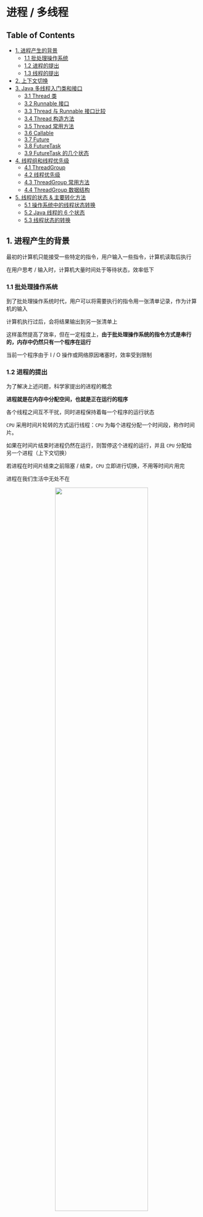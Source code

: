 # 进程 / 多线程


Table of Contents
-----------------

* [1. 进程产生的背景](#1-进程产生的背景)
   * [1.1 批处理操作系统](#11-批处理操作系统)
   * [1.2 进程的提出](#12-进程的提出)
   * [1.3 线程的提出](#13-线程的提出)
* [2. 上下文切换](#2-上下文切换)
* [3. Java 多线程入门类和接口](#3-java-多线程入门类和接口)
   * [3.1 Thread 类](#31-thread-类)
   * [3.2 Runnable 接口](#32-runnable-接口)
   * [3.3 Thread 与 Runnable 接口比较](#33-thread-与-runnable-接口比较)
   * [3.4 Thread 构造方法](#34-thread-构造方法)
   * [3.5 Thread 常用方法](#35-thread-常用方法)
   * [3.6 Callable](#36-callable)
   * [3.7 Future](#37-future)
   * [3.8 FutureTask](#38-futuretask)
   * [3.9 FutureTask 的几个状态](#39-futuretask-的几个状态)
* [4. 线程组和线程优先级](#4-线程组和线程优先级)
   * [4.1 ThreadGroup](#41-threadgroup)
   * [4.2 线程优先级](#42-线程优先级)
   * [4.3 ThreadGroup 常用方法](#43-threadgroup-常用方法)
   * [4.4 ThreadGroup 数据结构](#44-threadgroup-数据结构)
* [5. 线程的状态 &amp; 主要转化方法](#5-线程的状态--主要转化方法)
   * [5.1 操作系统中的线程状态转换](#51-操作系统中的线程状态转换)
   * [5.2 Java 线程的 6 个状态](#52-java-线程的-6-个状态)
   * [5.3 线程状态的转换](#53-线程状态的转换)
   
   


## 1. 进程产生的背景

最初的计算机只能接受一些特定的指令，用户输入一些指令，计算机读取后执行

在用户思考 / 输入时，计算机大量时间处于等待状态，效率低下



### 1.1 批处理操作系统

到了批处理操作系统时代，用户可以将需要执行的指令用一张清单记录，作为计算机的输入

计算机执行过后，会将结果输出到另一张清单上

这样虽然提高了效率，但在一定程度上，**由于批处理操作系统的指令方式是串行的，内存中仍然只有一个程序在运行**

当前一个程序由于 I / O 操作或网络原因堵塞时，效率受到限制



### 1.2 进程的提出

为了解决上述问题，科学家提出的进程的概念



**进程就是在内存中分配空间，也就是正在运行的程序**



各个线程之间互不干扰，同时进程保持着每一个程序的运行状态

`CPU` 采用时间片轮转的方式运行线程：`CPU` 为每个进程分配一个时间段，称作时间片。

如果在时间片结束时进程仍然在运行，则暂停这个进程的运行，并且 `CPU` 分配给另一个进程（上下文切换）

若进程在时间片结束之前阻塞 / 结束，`CPU` 立即进行切换，不用等时间片用完





进程在我们生活中无处不在

<div align="center"> <img src="image-20200823191846339.png" width="70%"/> </div><br>




### 1.3 线程的提出

虽然进程的出现再次提升了操作系统的性能，但随着时间的推移，人们并不满足一个进程在一段时间内只能做一件事情。如果一个线程有多个子任务时，只能逐个地执行这些子任务，很影响效率

<div align="center"> <img src="image-20200916154100263.png" width="70%"/> </div><br>

那能否让这些子任务同时执行呢？于是人们又提出了线程的概念

**让一个线程执行一个子任务，则一个进程就包含了多个线程**



<div align="center"> <img src="process.png" width="30%"/> </div><br>






## 2. 上下文切换

上下文切换指的是 `CPU` 从一个进程 / 线程切换到另一个进程 / 线程



上下文切换通常是计算密集型，故线程不是越多越好。如何减少系统中上下文切换次数，是提升多线程性能的一个重点课题









## 3. Java 多线程入门类和接口

### 3.1 Thread 类

创建一个 `t1` 线程

重写 `run` 方法，即需要实现的任务

调用 `start` 方法开启线程

```java
@Slf4j
public class App {

    public static void main(String[] args) {
        Thread t1 = new Thread() {
            @Override
            public void run() {
                log.info("t1 here!");
            }
        };
        t1.setName("t1");
        t1.start();
        log.info("main here!");
    }

}
```

可见两个线程在同时抢夺 `CPU` 资源，执行顺序不一致

<div align="center"> <img src="image-20200822181506998.png" width="30%"/> </div><br>

<div align="center"> <img src="image-20200822181542006.png" width="30%"/> </div><br>

⚠️注意：

调用 `start()` 后，该线程才算启动！

> 在程序中调用了 start() 方法后，虚拟机会先为我们创建一个线程，然后等到这个线程第一次得到时间片时再调用 run() 方法
>
>
> 注意不可多次调用 start() 方法



### 3.2 Runnable 接口

```java
@Slf4j
public class App {

    public static void main(String[] args) {

        Runnable r1 = new Runnable() {
            public void run() {
                log.info("t1 here!");
            }
        };

        Thread t1 = new Thread(r1, "t1");
        t1.start();

        log.info("main here!");
    }

}
```





<div align="center"> <img src="image-20200822182313069.png" width="30%"/> </div><br>


<div align="center"> <img src="image-20200822182330205.png" width="30%"/> </div><br>

使用 `lambda expression` 进行简化

```java
@Slf4j
public class App {

    public static void main(String[] args) {

        Runnable r1 = () -> {
            log.info("t1 here!");
        };

        Thread t1 = new Thread(r1, "t1");
        t1.start();

        log.info("main here!");
    }

}
```

### 3.3 Thread 与 Runnable 接口比较

- 底层实现原理一样
- 推荐使用实现 `runnable` 接口的方式（降低耦合度）

调用 `Thread` 类的构造方法传入 `runnable` 接口时，底层也是重写了 `Thread` 类的 `run` 方法

```java
public Thread(Runnable target, String name) {
    init(null, target, name, 0);
}


private void init(ThreadGroup g, Runnable target, String name,
                  long stackSize, AccessControlContext acc,
                  boolean inheritThreadLocals) {
}


@Override
public void run() {
    if (target != null) {
        target.run();
    }
}
```

### 3.4 Thread 构造方法

**Thread.java**

```java
// 构造函数
public Thread(Runnable target) {
  init(null, target, "Thread-" + nextThreadNum(), 0);
}


// init 方法
// g: 线程组
// target: 指定要执行的任务
// name: 线程的名字 默认为 Thread-线程编号
// stackSize: 暂不讨论
// inheritThreadLocals: 暂不在本节讨论
private void init(ThreadGroup g, Runnable target, String name,
                  long stackSize, AccessControlContext acc,
                  boolean inheritThreadLocals) {


  this.inheritedAccessControlContext =
    acc != null ? acc : AccessController.getContext();


}

ThreadLocal.ThreadLocalMap threadLocals = null;


ThreadLocal.ThreadLocalMap inheritableThreadLocals = null;

```

实际情况下，我们大多是直接调用下面两个构造方法：

```java
public Thread(Runnable target) {
  init(null, target, "Thread-" + nextThreadNum(), 0);
}


public Thread(Runnable target, String name) {
  init(null, target, name, 0);
}
```



### 3.5 Thread 常用方法

**currentThread()**

```java
// Returns a reference to the currently executing thread object
public static native Thread currentThread();
```



**start()**

```java
/**
 * Causes this thread to begin execution; the Java Virtual Machine
 * calls the <code>run</code> method of this thread.
 * <p>
 * The result is that two threads are running concurrently: the
 * current thread (which returns from the call to the
 * <code>start</code> method) and the other thread (which executes its
 * <code>run</code> method).
 * <p>
 * It is never legal to start a thread more than once.
 * In particular, a thread may not be restarted once it has completed
 * execution.
 *
 * @exception  IllegalThreadStateException  if the thread was already
 *               started.
 * @see        #run()
 * @see        #stop()
 */
public synchronized void start() {
    /**
     * This method is not invoked for the main method thread or "system"
     * group threads created/set up by the VM. Any new functionality added
     * to this method in the future may have to also be added to the VM.
     *
     * A zero status value corresponds to state "NEW".
     */
    if (threadStatus != 0)
        throw new IllegalThreadStateException();

    /* Notify the group that this thread is about to be started
     * so that it can be added to the group's list of threads
     * and the group's unstarted count can be decremented. */
    group.add(this);

    boolean started = false;
    try {
        start0();
        started = true;
    } finally {
        try {
            if (!started) {
                group.threadStartFailed(this);
            }
        } catch (Throwable ignore) {
            /* do nothing. If start0 threw a Throwable then
              it will be passed up the call stack */
        }
    }
}

private native void start0();
```



**yield()**

```java
/**
 * A hint to the scheduler that the current thread is willing to yield
 * its current use of a processor. The scheduler is free to ignore this
 * hint.
 *
 * <p> Yield is a heuristic attempt to improve relative progression
 * between threads that would otherwise over-utilise a CPU. Its use
 * should be combined with detailed profiling and benchmarking to
 * ensure that it actually has the desired effect.
 *
 * <p> It is rarely appropriate to use this method. It may be useful
 * for debugging or testing purposes, where it may help to reproduce
 * bugs due to race conditions. It may also be useful when designing
 * concurrency control constructs such as the ones in the
 * {@link java.util.concurrent.locks} package.
 */
public static native void yield();
```



**sleep()**

```java
/**
 * Causes the currently executing thread to sleep (temporarily cease
 * execution) for the specified number of milliseconds, subject to
 * the precision and accuracy of system timers and schedulers. The thread
 * does not lose ownership of any monitors.
 *
 * @param  millis
 *         the length of time to sleep in milliseconds
 *
 * @throws  IllegalArgumentException
 *          if the value of {@code millis} is negative
 *
 * @throws  InterruptedException
 *          if any thread has interrupted the current thread. The
 *          <i>interrupted status</i> of the current thread is
 *          cleared when this exception is thrown.
 */
public static native void sleep(long millis) throws InterruptedException;
```





**join()**

```java
/**
 * Waits for this thread to die.
 *
 * <p> An invocation of this method behaves in exactly the same
 * way as the invocation
 *
 * <blockquote>
 * {@linkplain #join(long) join}{@code (0)}
 * </blockquote>
 *
 * @throws  InterruptedException
 *          if any thread has interrupted the current thread. The
 *          <i>interrupted status</i> of the current thread is
 *          cleared when this exception is thrown.
 */
public final void join() throws InterruptedException {
  join(0);
}


/**
     * Waits at most {@code millis} milliseconds for this thread to
     * die. A timeout of {@code 0} means to wait forever.
     *
     * <p> This implementation uses a loop of {@code this.wait} calls
     * conditioned on {@code this.isAlive}. As a thread terminates the
     * {@code this.notifyAll} method is invoked. It is recommended that
     * applications not use {@code wait}, {@code notify}, or
     * {@code notifyAll} on {@code Thread} instances.
     *
     * @param  millis
     *         the time to wait in milliseconds
     *
     * @throws  IllegalArgumentException
     *          if the value of {@code millis} is negative
     *
     * @throws  InterruptedException
     *          if any thread has interrupted the current thread. The
     *          <i>interrupted status</i> of the current thread is
     *          cleared when this exception is thrown.
     */
public final synchronized void join(long millis)
  throws InterruptedException {
  long base = System.currentTimeMillis();
  long now = 0;

  if (millis < 0) {
    throw new IllegalArgumentException("timeout value is negative");
  }

  if (millis == 0) {
    while (isAlive()) {
      wait(0);
    }
  } else {
    while (isAlive()) {
      long delay = millis - now;
      if (delay <= 0) {
        break;
      }
      wait(delay);
      now = System.currentTimeMillis() - base;
    }
  }
}
```

### 3.6 Callable

通常来说，使用 `Runnable` 和 `Thread` 来创建一个新的线程有一个弊端：`run` 方法没有返回值

有时候我们希望开启一个线程去执行一个任务，并且这个任务执行完成后有一个返回值



`JDK` 提供了 `Callable` 和 `Future` 接口为我们解决这个问题，所谓的“异步”模型

**Callable.java**

```java
@FunctionalInterface
public interface Callable<V> {
    /**
     * Computes a result, or throws an exception if unable to do so.
     *
     * @return computed result
     * @throws Exception if unable to compute a result
     */
    V call() throws Exception;
}
```





### 3.7 Future







### 3.8 FutureTask













### 3.9 FutureTask 的几个状态





## 4. 线程组和线程优先级

### 4.1 ThreadGroup

每个 `Thread` 必然存在于一个 `ThreadGroup` 中

执行 `main()` 方法线程的名字是 `main`，如果在 `new Thread()` 时没有显示指定，那么默认将父线程（当前执行 `new Thread()` 的线程）线程组设置为自己的线程组















 

### 4.2 线程优先级

















### 4.3 ThreadGroup 常用方法

















### 4.4 ThreadGroup 数据结构















## 5. 线程的状态 & 主要转化方法

### 5.1 操作系统中的线程状态转换











### 5.2 Java 线程的 6 个状态









### 5.3 线程状态的转换



